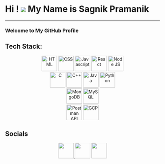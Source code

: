 # Hi ! ![][hand] My Name is Sagnik Pramanik
[hand]: https://user-images.githubusercontent.com/18350557/176309783-0785949b-9127-417c-8b55-ab5a4335074e.gif
--------------------------------------------------------
### Welcome to My GitHub Profile
## Tech Stack:
<div id="tech-stack" align=center>
    <img src=https://github.com/sagnik-p/sagnik-p/assets/130753205/8a406c1c-cd8b-4fdb-8cee-2f27c71cb84d width="50" height="50" alt="HTML" />
    <img src=https://github.com/sagnik-p/sagnik-p/assets/130753205/e15fc5cf-9a47-456b-a5f9-9300ec451f33 width="50" height="50" alt="CSS" />
    <img src=https://github.com/sagnik-p/sagnik-p/assets/130753205/5f2ea1f7-e7d5-48a8-afe1-ee6598bb9b78 width="50" height="50" alt="Javascript" />
    <img src=https://github.com/sagnik-p/sagnik-p/assets/130753205/67ee652c-2d16-4a0e-bb70-10238896c0d6 width="50" height="50" alt="React" />
    <img src=https://github.com/sagnik-p/sagnik-p/assets/130753205/3582cc10-65e2-4ee4-93ed-47712c193db8 width="50" height="50" alt="Node JS" />
    <br>
    <img src=https://github.com/sagnik-p/sagnik-p/assets/130753205/f84a1178-504b-472e-8e72-fd0f2772d9ab width="50" height="50" alt="C" />
    <img src=https://github.com/sagnik-p/sagnik-p/assets/130753205/6b5994fa-54b5-4317-b3fc-6108b3fc82de width="50" height="50" alt="C++" />
    <img src=https://github.com/sagnik-p/sagnik-p/assets/130753205/ab51e791-2743-4ca5-8102-1e80638ad28c width="50" height="50" alt="Java" />
    <img src=https://github.com/sagnik-p/sagnik-p/assets/130753205/f171337e-21b2-466b-bad6-86a49b0f6192 width="50" height="50" alt="Python" />
    <br>
    <img src=https://github.com/sagnik-p/sagnik-p/assets/130753205/67e8bcc1-7330-4c9e-9faf-21fa95220fb9 width="50" height="50" alt="MongoDB" />
    <img src=https://github.com/sagnik-p/sagnik-p/assets/130753205/32388a33-3f2b-4ef3-b843-28f86e779f59 width="50" height="50" alt="MySQL" />
    <br>
    <img src=https://github.com/sagnik-p/sagnik-p/assets/130753205/9e25ddcf-54da-4498-a00f-3876dbbcf904 width="50" height="50" alt="Postman API" />
    <img src=https://github.com/sagnik-p/sagnik-p/assets/130753205/3a52d300-8975-44d9-94f8-792fa3c55eaa width="50" height="50" alt="GCP" />
</div>

## Socials
<div align="center">
  <a href="https://twitter.com/Sagnikkkkkkkkk" target="_blank" rel="noreferrer">
  <img src="https://github.com/sagnik-p/sagnik-p/assets/130753205/6506c777-0ed3-42e5-8d77-64a0cbeaceb6" width="50" height="50"  />
  </a> 
  <a href="https://www.linkedin.com/in/sagnik-pramanik-53284b272/" target="_blank" rel="noreferrer"><img src="https://github.com/sagnik-p/sagnik-p/assets/130753205/2719c9de-b651-4efa-95b2-4d1451b621a2" width="50" height="50"/></a>
  <a href="mailto:sagnikpramanik95@gmail.com" target="_blank" rel="noreferrer"><img src="https://github.com/sagnik-p/sagnik-p/assets/130753205/1776435e-7e3e-4663-abce-c6144fac06f6" width="50" height="50" ></a>
</div>